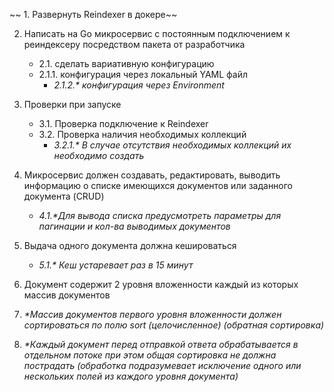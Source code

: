 ~~ 1. Развернуть Reindexer в докере~~

2. Написать на Go микросервис с постоянным подключением к реиндексеру посредством пакета от разработчика
    + 2.1. сделать вариативную конфигурацию
    + 2.1.1. конфигурация через локальный YAML файл
        - _2.1.2.* конфигурация через Environment_

3. Проверки при запуске
    + 3.1. Проверка подключение к Reindexer 
    + 3.2. Проверка наличия необходимых коллекций
        - _3.2.1.* В случае отсутствия необходимых коллекций их необходимо создать_

4. Микросервис должен создавать, редактировать, выводить информацию о списке имеющихся документов или заданного документа (CRUD)
    + _4.1.*Для вывода списка предусмотреть параметры для пагинации и кол-ва выводимых документов_

5. Выдача одного документа должна кешироваться
    + _5.1.* Кеш устаревает раз в 15 минут_

6. Документ содержит 2 уровня вложенности каждый из которых массив документов

7. _*Массив документов первого уровня вложенности должен сортироваться по полю sort (целочисленное) (обратная сортировка)_

8. _*Каждый документ перед отправкой ответа обрабатывается в отдельном потоке при этом общая сортировка не должна пострадать (обработка подразумевает исключение одного или нескольких полей из каждого уровня документа)_